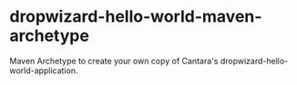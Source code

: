 # dropwizard-hello-world-maven-archetype
Maven Archetype to create your own copy of Cantara's dropwizard-hello-world-application.
